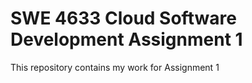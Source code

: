 # SWE 4633 Cloud Software Development Assignment 1
This repository contains my work for Assignment 1
